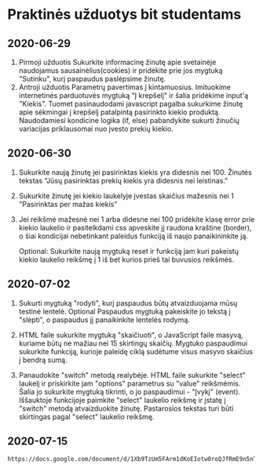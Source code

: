 # Praktinės užduotys bit studentams

## 2020-06-29
1. Pirmoji užduotis
   Sukurkite informacinę žinutę apie svetainėje naudojamus sausainėlius(cookies) ir pridėkite prie jos mygtuką "Sutinku", kurį paspaudus paslėpsime žinutę. 
2. Antroji užduotis
   Parametrų pavertimas į kintamuosius. Imituokime internetinės parduotuvės mygtuką "Į krepšelį" ir šalia pridėkime input'ą "Kiekis". 
   Tuomet pasinaudodami javascript pagalba sukurkime žinutę apie sėkmingai į krepšelį patalpintą pasirinkto kiekio produktą. 
   Naudodamiesi kondicine logika (if, else) pabandykite sukurti žinučių variacijas priklausomai nuo įvesto prekių kiekio.   
   
## 2020-06-30
1. Sukurkite naują žinutę jei pasirinktas kiekis yra didesnis nei 100.
   Žinutės tekstas "Jūsų pasirinktas prekių kiekis yra didesnis nei leistinas."

2. Sukurkite žinutę jei kiekio laukelyje įvestas skaičius mažesnis nei 1
   "Pasirinktas per mažas kiekis"

3. Jei reikšmė mažesnė nei 1 arba didesne nei 100 pridėkite klasę error prie kiekio laukelio ir pasitelkdami css apveskite jį raudona kraštine (border), o šiai kondicijai nebetinkant paleidus funkciją iš naujo panaikininkite ją.

   Optional:
   Sukurkite naują mygtuką reset ir funkciją jam kuri pakeistų kiekio laukelio reikšmę į 1 iš bet kurios prieš tai buvusios reikšmės.
   
## 2020-07-02


1. Sukurti mygtuką "rodyti", kurį paspaudus būtų atvaizduojama mūsų testinė lentelė.
   Optional
   Paspaudus mygtuką pakeiskite jo tekstą į "slėpti", o paspaudus jį panaikinkite lentelės rodymą.

2. HTML faile sukurkite mygtuką "skaičiuoti", o JavaScript faile masyvą, kuriame būtų ne mažiau nei 15 skirtingų skaičių. 
   Mygtuko paspaudimui sukurkite funkciją, kurioje paleidę ciklą sudėtume visus masyvo skaičius į bendrą sumą. 

3. Panaudokite "switch" metodą realybėje. HTML faile sukurkite "select" laukelį ir priskirkite jam "options" parametrus su "value" reikšmėmis. 
   Šalia jo sukurkite mygtuką tikrinti, o jo paspaudimui - "Įvykį" (event). Iššauktoje funkcijoje paimkite "select" laukelio reikšmę ir įstatę į "switch" metodą atvaizduokite žinutę. 
   Pastarosios tekstas turi būti skirtingas pagal "select" laukelio reikšmę.        
   
## 2020-07-15

	https://docs.google.com/document/d/1Xb9TzUm5FArm1dKoEIotw0roQJfRmE9n5nTM1nkGrzg/edit